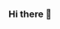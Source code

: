 ### Hi there 👋

<!--
**Marios-s/marios-s** is a ✨ _special_ ✨ repository because its `README.md` (this file) appears on your GitHub profile.

Here are some ideas to get you started:

- 🔭 I’m currently working on git
- 🌱 I’m currently learning devops

- 🤔 I’m looking for help with git 
- 💬 Ask me about àny thing
- 📫 How to reach me: [gmail](mariooosherifff1945@gmail.com)
